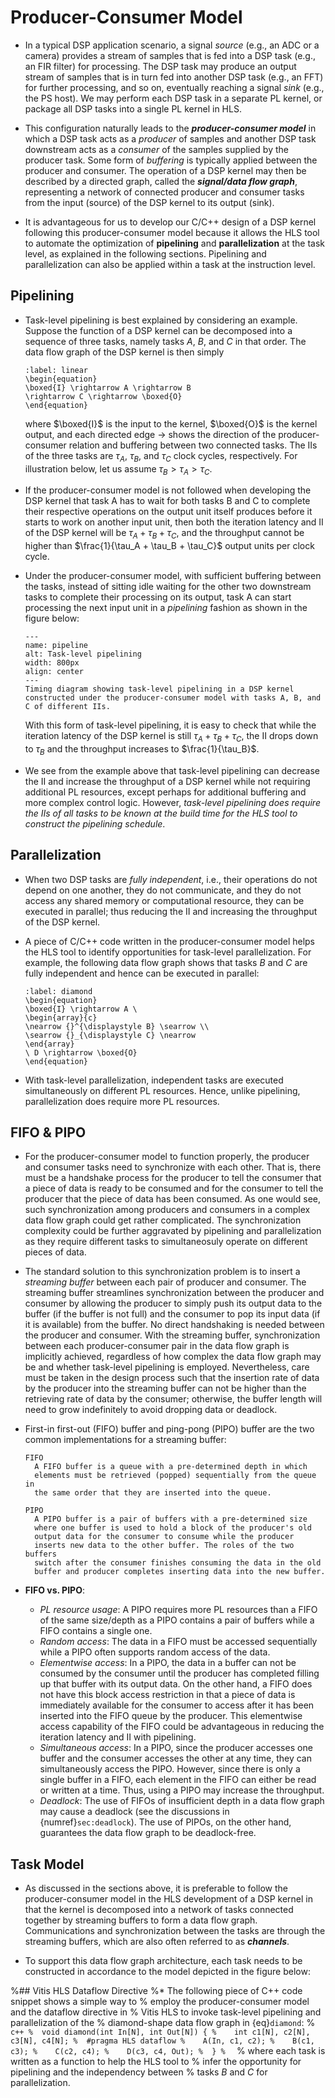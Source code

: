 # Producer-Consumer Model

* In a typical DSP application scenario, a signal *source* (e.g., an ADC
  or a camera) provides a stream of samples that is fed into a DSP
  task (e.g., an FIR filter) for processing. The DSP task may
  produce an output stream of samples that is in turn fed into
  another DSP task (e.g., an FFT) for further processing, and so on,
  eventually reaching a signal *sink* (e.g., the PS host). We may
  perform each DSP task in a separate PL kernel, or package all DSP
  tasks into a single PL kernel in HLS. 

* This configuration naturally leads to the ***producer-consumer
  model*** in which a DSP task acts as a *producer* of samples and
  another DSP task downstream acts as a *consumer* of the samples
  supplied by the producer task. Some form of *buffering* is typically
  applied between the producer and consumer. The operation of a DSP
  kernel may then be described by a directed graph, called the
  ***signal/data flow graph***, representing a network of connected
  producer and consumer tasks from the input (source) of the DSP
  kernel to its output (sink).

* It is advantageous for us to develop our C/C++ design of a DSP
  kernel following this producer-consumer model because it allows the
  HLS tool to automate the optimization of **pipelining** and
  **parallelization** at the task level, as explained in the following
  sections. Pipelining and parallelization can also be applied within
  a task at the instruction level.

## Pipelining
* Task-level pipelining is best explained by considering an
  example. Suppose the function of a DSP kernel can be decomposed into
  a sequence of three tasks, namely tasks $A$, $B$, and $C$ in that order.
  The data flow graph of the DSP kernel is then simply
  ```{math}
  :label: linear
  \begin{equation} 
  \boxed{I} \rightarrow A \rightarrow B
  \rightarrow C \rightarrow \boxed{O} 
  \end{equation}
  ```
  where $\boxed{I}$ is the input to the kernel, $\boxed{O}$ is the
  kernel output, and each directed edge $\rightarrow$ shows the
  direction of the producer-consumer relation and buffering between
  two connected tasks.  The IIs of the three tasks are $\tau_A$,
  $\tau_B$, and $\tau_C$ clock cycles, respectively. For illustration
  below, let us assume $\tau_B > \tau_A > \tau_C$.

* If the producer-consumer model is not followed when developing the
  DSP kernel that task A has to wait for both tasks B and C to complete their
  respective operations on the output unit itself produces before it
  starts to work on another input unit, then both the iteration
  latency and II of the DSP kernel will be $\tau_A + \tau_B + \tau_C$,
  and the throughput cannot be higher than $\frac{1}{\tau_A + \tau_B +
  \tau_C}$ output units per clock cycle.

* Under the producer-consumer model, with sufficient buffering between
  the tasks, instead of sitting idle waiting for the other two downstream
  tasks to complete their processing on its output, task A can
  start processing the next input unit in a *pipelining* fashion as
  shown in the figure below:
  ```{figure} ../figs/pipeline.jpg
  ---
  name: pipeline
  alt: Task-level pipelining
  width: 800px
  align: center
  ---
  Timing diagram showing task-level pipelining in a DSP kernel
  constructed under the producer-consumer model with tasks A, B, and
  C of different IIs.
  ```
  With this form of task-level pipelining, it is easy to check that
  while the iteration latency of the DSP kernel is still $\tau_A +
  \tau_B + \tau_C$, the II drops down to $\tau_B$ and the throughput
  increases to $\frac{1}{\tau_B}$.

* We see from the example above that task-level pipelining can
  decrease the II and increase the throughput of a DSP kernel while
  not requiring additional PL resources, except perhaps for additional
  buffering and more complex control logic. However, *task-level
  pipelining does require the IIs of all tasks to be known at the
  build time for the HLS tool to construct the pipelining schedule*.

## Parallelization
* When two DSP tasks are *fully independent*, i.e., their operations
  do not depend on one another, they do not communicate, and they do
  not access any shared memory or computational resource, they can be
  executed in parallel; thus reducing the II and increasing the
  throughput of the DSP kernel.

* A piece of C/C++ code written in the producer-consumer model helps
  the HLS tool to identify opportunities for task-level
  parallelization. For example, the following data flow graph shows
  that tasks $B$ and $C$ are fully independent and hence can be executed
  in parallel: 
  ```{math}
  :label: diamond
  \begin{equation}
  \boxed{I} \rightarrow A \
  \begin{array}{c} 
  \nearrow {}^{\displaystyle B} \searrow \\ 
  \searrow {}_{\displaystyle C} \nearrow 
  \end{array} 
  \ D \rightarrow \boxed{O}
  \end{equation}
  ```

* With task-level parallelization, independent tasks are executed
  simultaneously on different PL resources. Hence, unlike pipelining, 
  parallelization does require more PL resources. 


## FIFO & PIPO
* For the producer-consumer model to function properly, the producer
  and consumer tasks need to synchronize with each other. That is,
  there must be a handshake process for the producer to tell the
  consumer that a piece of data is ready to be consumed and for the
  consumer to tell the producer that the piece of data has been
  consumed. As one would see, such synchronization among producers and
  consumers in a complex data flow graph could get rather
  complicated. The synchronization complexity could be further
  aggravated by pipelining and parallelization as they require
  different tasks to simultaneosuly operate on different pieces of
  data. 

* The standard solution to this synchronization problem is to insert a
  *streaming buffer* between each pair of producer and consumer. The
  streaming buffer streamlines synchronization between the producer
  and consumer by allowing the producer to simply push its output data
  to the buffer (if the buffer is not full) and the consumer to pop
  its input data (if it is available) from the buffer. No direct
  handshaking is needed between the producer and consumer. With the
  streaming buffer, synchronization between each producer-consumer
  pair in the data flow graph is implicitly achieved, regardless of
  how complex the data flow graph may be and whether task-level
  pipelining is employed. Nevertheless, care must be taken in the
  design process such that the insertion rate of data by the producer
  into the streaming buffer can not be higher than the retrieving rate
  of data by the consumer; otherwise, the buffer length will need to
  grow indefinitely to avoid dropping data or deadlock.

* First-in first-out (FIFO) buffer and ping-pong (PIPO) buffer are the
  two common implementations for a streaming buffer:
  ```{glossary}
  FIFO
    A FIFO buffer is a queue with a pre-determined depth in which
    elements must be retrieved (popped) sequentially from the queue in
    the same order that they are inserted into the queue.

  PIPO
    A PIPO buffer is a pair of buffers with a pre-determined size 
    where one buffer is used to hold a block of the producer's old 
    output data for the consumer to consume while the producer 
    inserts new data to the other buffer. The roles of the two buffers
    switch after the consumer finishes consuming the data in the old
    buffer and producer completes inserting data into the new buffer.
  ```

* **FIFO vs. PIPO**:
  - *PL resource usage*: A PIPO requires more PL resources
    than a FIFO of the same size/depth as a PIPO contains a pair of
    buffers while a FIFO contains a single one.
  - *Random access*: The data in a FIFO must be accessed sequentially
    while a PIPO often supports random access of the data.
  - *Elementwise access*: In a PIPO, the data in a buffer can not be
    consumed by the consumer until the producer has completed filling
    up that buffer with its output data. On the other hand, a FIFO
    does not have this block access restriction in that a piece of
    data is immediately available for the consumer to access after it
    has been inserted into the FIFO queue by the producer. This
    elementwise access capability of the FIFO could be advantageous in
    reducing the iteration latency and II with pipelining.
  - *Simultaneous access*: In a PIPO, since the producer accesses one
    buffer and the consumer accesses the other at any time, they can
    simultaneously access the PIPO. However, since there is only a
    single buffer in a FIFO, each element in the FIFO can either be
    read or written at a time. Thus, using a PIPO may increase the
    throughput.
  - *Deadlock*: The use of FIFOs of insufficient depth in a data flow
    graph may cause a deadlock (see the discussions in
    {numref}`sec:deadlock`). The use of PIPOs, on the other hand,
    guarantees the data flow graph to be deadlock-free.

## Task Model
* As discussed in the sections above, it is preferable to follow the
  producer-consumer model in the HLS development of a DSP kernel in
  that the kernel is decomposed into a network of tasks connected
  together by streaming buffers to form a data flow graph.
  Communications and synchronization between the tasks are through the
  streaming buffers, which are also often referred to as
  ***channels***.

* To support this data flow graph architecture, each task needs to be
  constructed in accordance to the model depicted in the figure below:
  

%## Vitis HLS Dataflow Directive
%* The following piece of C++ code snippet shows a simple way to
%  employ the producer-consumer model and the dataflow directive in
%  Vitis HLS to invoke task-level pipelining and parallelization of the
%  diamond-shape data flow graph in {eq}`diamond`:
%  ```c++
%  void diamond(int In[N], int Out[N]) {
%    int c1[N], c2[N], c3[N], c4[N];
%  #pragma HLS dataflow
%    A(In, c1, c2);
%    B(c1, c3);
%    C(c2, c4);
%    D(c3, c4, Out);
%  }
%  ```
%  where each task is written as a function to help the HLS tool to
%  infer the opportunity for pipelining and the independency between
%  tasks $B$ and $C$ for parallelization.
